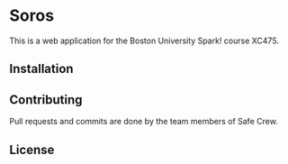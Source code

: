 # Soros
This is a web application for the Boston University Spark! course XC475.

## Installation


## Contributing

Pull requests and commits are done by the team members of Safe Crew.


## License

